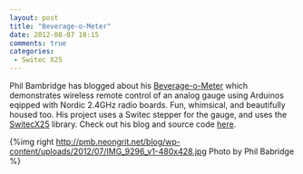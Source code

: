 ```yaml
---
layout: post
title: "Beverage-o-Meter"
date: 2012-08-07 10:15
comments: true
categories:
 - Switec X25
---
```


Phil Bambridge has blogged about
his [Beverage-o-Meter](http://pmb.neongrit.net/blog/?p=116)
which demonstrates wireless remote control of an analog gauge using Arduinos eqipped with Nordic 2.4GHz radio boards.
Fun, whimsical, and beautifully housed too.  His project uses a Switec stepper for the gauge, and
uses the [SwitecX25](https://github.com/clearwater/SwitecX25) library.
Check out his blog and source code [here](http://pmb.neongrit.net/blog/?p=116).

{%img right http://pmb.neongrit.net/blog/wp-content/uploads/2012/07/IMG_9296_v1-480x428.jpg Photo by Phil Babridge %}
